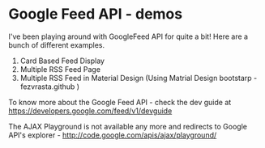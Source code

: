 Google Feed API - demos
================

I've been playing around with GoogleFeed API for quite a bit! Here are a bunch of different examples.

1. Card Based Feed Display
2. Multiple RSS Feed Page
3. Multiple RSS Feed in Material Design (Using Matrial Design bootstarp -fezvrasta.github )

To know more about the Google Feed API - check the dev guide at https://developers.google.com/feed/v1/devguide

The AJAX Playground is not available any more and redirects to Google API's explorer - http://code.google.com/apis/ajax/playground/
